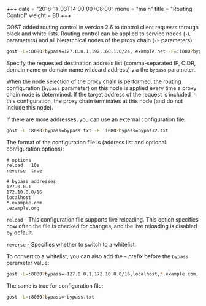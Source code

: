 +++
date = "2018-11-03T14:00:00+08:00"
menu = "main"
title = "Routing Control"
weight = 80
+++

GOST added routing control in version 2.6 to control client requests through black and white lists. Routing control can be applied to service nodes (`-L` parameters) and all hierarchical nodes of the proxy chain (`-F` parameters).

```bash
gost -L=:8080?bypass=127.0.0.1,192.168.1.0/24,.example.net -F=:1080?bypass=172.10.0.0/16,localhost,*.example.com
```

Specify the requested destination address list (comma-separated IP, CIDR, domain name or domain name wildcard address) via the `bypass` parameter.

When the node selection of the proxy chain is performed, the routing configuration (`bypass` parameter) on this node is applied every time a proxy chain node is determined. If the target address of the request is included in this configuration, the proxy chain terminates at this node (and do not include this node).

If there are more addresses, you can use an external configuration file:

```bash
gost -L :8080?bypass=bypass.txt -F :1080?bypass=bypass2.txt
```

The format of the configuration file is (address list and optional configuration options):

```text
# options
reload   10s
reverse  true

# bypass addresses
127.0.0.1
172.10.0.0/16
localhost
*.example.com
.example.org
```

`reload` - This configuration file supports live reloading. This option specifies how often the file is checked for changes, and the live reloading is disabled by default.

`reverse` - Specifies whether to switch to a whitelist.

To convert to a whitelist, you can also add the `~` prefix before the `bypass` parameter value:

```bash
gost -L=:8080?bypass=~127.0.0.1,172.10.0.0/16,localhost,*.example.com,.example.org
```

The same is true for configuration file:

```bash
gost -L=:8080?bypass=~bypass.txt
```
